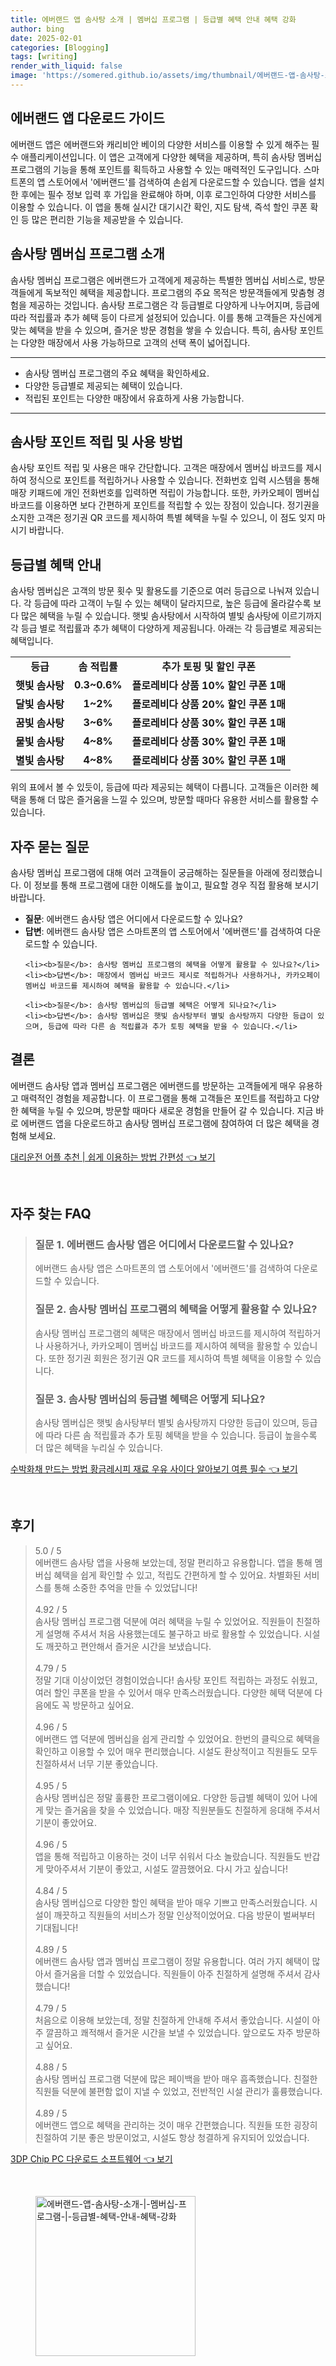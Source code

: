 ```yaml
---
title: 에버랜드 앱 솜사탕 소개 | 멤버십 프로그램 | 등급별 혜택 안내 혜택 강화
author: bing
date: 2025-02-01
categories: [Blogging]
tags: [writing]
render_with_liquid: false
image: 'https://somered.github.io/assets/img/thumbnail/에버랜드-앱-솜사탕-소개-|-멤버십-프로그램-|-등급별-혜택-안내-혜택-강화.webp'
---
```



<h2 id='에버랜드_앱_다운로드_가이드'>에버랜드 앱 다운로드 가이드</h2>

<p>에버랜드 앱은 에버랜드와 캐리비안 베이의 다양한 서비스를 이용할 수 있게 해주는 필수 애플리케이션입니다. 이 앱은 고객에게 다양한 혜택을 제공하며, 특히 솜사탕 멤버십 프로그램의 기능을 통해 포인트를 획득하고 사용할 수 있는 매력적인 도구입니다. 스마트폰의 앱 스토어에서 '에버랜드'를 검색하여 손쉽게 다운로드할 수 있습니다. 앱을 설치한 후에는 필수 정보 입력 후 가입을 완료해야 하며, 이후 로그인하여 다양한 서비스를 이용할 수 있습니다. 이 앱을 통해 실시간 대기시간 확인, 지도 탐색, 즉석 할인 쿠폰 확인 등 많은 편리한 기능을 제공받을 수 있습니다.</p>

<h2 id='솜사탕_멤버십_프로그램_소개'>솜사탕 멤버십 프로그램 소개</h2>

<p>솜사탕 멤버십 프로그램은 에버랜드가 고객에게 제공하는 특별한 멤버십 서비스로, 방문객들에게 독보적인 혜택을 제공합니다. 프로그램의 주요 목적은 방문객들에게 맞춤형 경험을 제공하는 것입니다. 솜사탕 프로그램은 각 등급별로 다양하게 나누어지며, 등급에 따라 적립률과 추가 혜택 등이 다르게 설정되어 있습니다. 이를 통해 고객들은 자신에게 맞는 혜택을 받을 수 있으며, 즐거운 방문 경험을 쌓을 수 있습니다. 특히, 솜사탕 포인트는 다양한 매장에서 사용 가능하므로 고객의 선택 폭이 넓어집니다.</p>

<hr />

<ul>
    <li>솜사탕 멤버십 프로그램의 주요 혜택을 확인하세요.</li>
    <li>다양한 등급별로 제공되는 혜택이 있습니다.</li>
    <li>적립된 포인트는 다양한 매장에서 유효하게 사용 가능합니다.</li>
</ul>

<hr />

<h2 id='솜사탕_포인트_적립_및_사용_방법'>솜사탕 포인트 적립 및 사용 방법</h2>

<p>솜사탕 포인트 적립 및 사용은 매우 간단합니다. 고객은 매장에서 멤버십 바코드를 제시하여 정식으로 포인트를 적립하거나 사용할 수 있습니다. 전화번호 입력 시스템을 통해 매장 키패드에 개인 전화번호를 입력하면 적립이 가능합니다. 또한, 카카오페이 멤버십 바코드를 이용하면 보다 간편하게 포인트를 적립할 수 있는 장점이 있습니다. 정기권을 소지한 고객은 정기권 QR 코드를 제시하여 특별 혜택을 누릴 수 있으니, 이 점도 잊지 마시기 바랍니다.</p>

<h2 id='등급별_혜택_안내'>등급별 혜택 안내</h2>

<p>솜사탕 멤버십은 고객의 방문 횟수 및 활용도를 기준으로 여러 등급으로 나눠져 있습니다. 각 등급에 따라 고객이 누릴 수 있는 혜택이 달라지므로, 높은 등급에 올라갈수록 보다 많은 혜택을 누릴 수 있습니다. 햇빛 솜사탕에서 시작하여 별빛 솜사탕에 이르기까지 각 등급 별로 적립률과 추가 혜택이 다양하게 제공됩니다. 아래는 각 등급별로 제공되는 혜택입니다.</p>

<table>
    <tr>
        <td style="text-align: center; height: 17px;"><b>등급</b></td>
        <td style="text-align: center; height: 17px;"><b>솜 적립률</b></td>
        <td style="text-align: center; height: 17px;"><b>추가 토핑 및 할인 쿠폰</b></td>
    </tr>
    <tr>
        <td style="text-align: center; height: 17px;"><b>햇빛 솜사탕</b></td>
        <td style="text-align: center; height: 17px;"><b>0.3~0.6%</b></td>
        <td style="text-align: center; height: 17px;"><b>플로레비다 상품 10% 할인 쿠폰 1매</b></td>
    </tr>
    <tr>
        <td style="text-align: center; height: 17px;"><b>달빛 솜사탕</b></td>
        <td style="text-align: center; height: 17px;"><b>1~2%</b></td>
        <td style="text-align: center; height: 17px;"><b>플로레비다 상품 20% 할인 쿠폰 1매</b></td>
    </tr>
    <tr>
        <td style="text-align: center; height: 17px;"><b>꿈빛 솜사탕</b></td>
        <td style="text-align: center; height: 17px;"><b>3~6%</b></td>
        <td style="text-align: center; height: 17px;"><b>플로레비다 상품 30% 할인 쿠폰 1매</b></td>
    </tr>
    <tr>
        <td style="text-align: center; height: 17px;"><b>물빛 솜사탕</b></td>
        <td style="text-align: center; height: 17px;"><b>4~8%</b></td>
        <td style="text-align: center; height: 17px;"><b>플로레비다 상품 30% 할인 쿠폰 1매</b></td>
    </tr>
    <tr>
        <td style="text-align: center; height: 17px;"><b>별빛 솜사탕</b></td>
        <td style="text-align: center; height: 17px;"><b>4~8%</b></td>
        <td style="text-align: center; height: 17px;"><b>플로레비다 상품 30% 할인 쿠폰 1매</b></td>
    </tr>
</table>

<p>위의 표에서 볼 수 있듯이, 등급에 따라 제공되는 혜택이 다릅니다. 고객들은 이러한 혜택을 통해 더 많은 즐거움을 느낄 수 있으며, 방문할 때마다 유용한 서비스를 활용할 수 있습니다.</p>

<h2 id='자주_묻는_질문'>자주 묻는 질문</h2>

<p>솜사탕 멤버십 프로그램에 대해 여러 고객들이 궁금해하는 질문들을 아래에 정리했습니다. 이 정보를 통해 프로그램에 대한 이해도를 높이고, 필요할 경우 직접 활용해 보시기 바랍니다.</p>

<ul>
    <li><b>질문</b>: 에버랜드 솜사탕 앱은 어디에서 다운로드할 수 있나요?</li>
    <li><b>답변</b>: 에버랜드 솜사탕 앱은 스마트폰의 앱 스토어에서 '에버랜드'를 검색하여 다운로드할 수 있습니다.</li>

    <li><b>질문</b>: 솜사탕 멤버십 프로그램의 혜택을 어떻게 활용할 수 있나요?</li>
    <li><b>답변</b>: 매장에서 멤버십 바코드 제시로 적립하거나 사용하거나, 카카오페이 멤버십 바코드를 제시하여 혜택을 활용할 수 있습니다.</li>

    <li><b>질문</b>: 솜사탕 멤버십의 등급별 혜택은 어떻게 되나요?</li>
    <li><b>답변</b>: 솜사탕 멤버십은 햇빛 솜사탕부터 별빛 솜사탕까지 다양한 등급이 있으며, 등급에 따라 다른 솜 적립률과 추가 토핑 혜택을 받을 수 있습니다.</li>
</ul>

<h2 id='결론'>결론</h2>

<p>에버랜드 솜사탕 앱과 멤버십 프로그램은 에버랜드를 방문하는 고객들에게 매우 유용하고 매력적인 경험을 제공합니다. 이 프로그램을 통해 고객들은 포인트를 적립하고 다양한 혜택을 누릴 수 있으며, 방문할 때마다 새로운 경험을 만들어 갈 수 있습니다. 지금 바로 에버랜드 앱을 다운로드하고 솜사탕 멤버십 프로그램에 참여하여 더 많은 혜택을 경험해 보세요.</p>


<p><a class="click-button" title="대리운전 어플 추천 | 쉽게 이용하는 방법 간편성" href="https://somered.github.io/posts/%EB%8C%80%EB%A6%AC%EC%9A%B4%EC%A0%84-%EC%96%B4%ED%94%8C-%EC%B6%94%EC%B2%9C-%EC%89%BD%EA%B2%8C-%EC%9D%B4%EC%9A%A9%ED%95%98%EB%8A%94-%EB%B0%A9%EB%B2%95-%EA%B0%84%ED%8E%B8%EC%84%B1/" rel="dofollow">대리운전 어플 추천 | 쉽게 이용하는 방법 간편성 👈 보기</a></p><br>
<h2 id='자주_찾는_FAQ'>자주 찾는 FAQ</h2>
<div itemscope="" itemtype="https://schema.org/FAQPage"> 
<blockquote> 
<div itemscope="" itemprop="mainEntity" itemtype="https://schema.org/Question"> 
<h3 itemprop="name">질문 1. 에버랜드 솜사탕 앱은 어디에서 다운로드할 수 있나요?</h3> 
<div itemscope="" itemprop="acceptedAnswer" itemtype="https://schema.org/Answer"> 
<span itemprop="text"> 
<p>에버랜드 솜사탕 앱은 스마트폰의 앱 스토어에서 '에버랜드'를 검색하여 다운로드할 수 있습니다.</p> 
</span> 
</div> 
</div> 

<div itemscope="" itemprop="mainEntity" itemtype="https://schema.org/Question"> 
<h3 itemprop="name">질문 2. 솜사탕 멤버십 프로그램의 혜택을 어떻게 활용할 수 있나요?</h3> 
<div itemscope="" itemprop="acceptedAnswer" itemtype="https://schema.org/Answer"> 
<span itemprop="text"> 
<p>솜사탕 멤버십 프로그램의 혜택은 매장에서 멤버십 바코드를 제시하여 적립하거나 사용하거나, 카카오페이 멤버십 바코드를 제시하여 혜택을 활용할 수 있습니다. 또한 정기권 회원은 정기권 QR 코드를 제시하여 특별 혜택을 이용할 수 있습니다.</p> 
</span> 
</div> 
</div> 

<div itemscope="" itemprop="mainEntity" itemtype="https://schema.org/Question"> 
<h3 itemprop="name">질문 3. 솜사탕 멤버십의 등급별 혜택은 어떻게 되나요?</h3> 
<div itemscope="" itemprop="acceptedAnswer" itemtype="https://schema.org/Answer"> 
<span itemprop="text"> 
<p>솜사탕 멤버십은 햇빛 솜사탕부터 별빛 솜사탕까지 다양한 등급이 있으며, 등급에 따라 다른 솜 적립률과 추가 토핑 혜택을 받을 수 있습니다. 등급이 높을수록 더 많은 혜택을 누리실 수 있습니다.</p> 
</span> 
</div> 
</div> 

</blockquote> 
</div>
<p><a class="click-button" title="수박화채 만드는 방법 황금레시피 재료 우유 사이다 알아보기 여름 필수" href="https://somered.github.io/posts/%EC%88%98%EB%B0%95%ED%99%94%EC%B1%84-%EB%A7%8C%EB%93%9C%EB%8A%94-%EB%B0%A9%EB%B2%95-%ED%99%A9%EA%B8%88%EB%A0%88%EC%8B%9C%ED%94%BC-%EC%9E%AC%EB%A3%8C-%EC%9A%B0%EC%9C%A0-%EC%82%AC%EC%9D%B4%EB%8B%A4-%EC%95%8C%EC%95%84%EB%B3%B4%EA%B8%B0-%EC%97%AC%EB%A6%84-%ED%95%84%EC%88%98/" rel="dofollow">수박화채 만드는 방법 황금레시피 재료 우유 사이다 알아보기 여름 필수 👈 보기</a></p><br>
<h2 id='후기'>후기</h2>
<div itemscope itemtype="https://schema.org/Product">
  <blockquote>
  <div itemprop="review" itemscope itemtype="https://schema.org/Review">
      <div itemprop="reviewRating" itemscope itemtype="https://schema.org/Rating"> <span itemprop="ratingValue">5.0</span> / <span itemprop="bestRating">5</span> </div>
      <span itemprop="reviewBody">에버랜드 솜사탕 앱을 사용해 보았는데, 정말 편리하고 유용합니다. 앱을 통해 멤버십 혜택을 쉽게 확인할 수 있고, 적립도 간편하게 할 수 있어요. 차별화된 서비스를 통해 소중한 추억을 만들 수 있었답니다!</span>
  </div>
  <br>
  <div itemprop="review" itemscope itemtype="https://schema.org/Review">
      <div itemprop="reviewRating" itemscope itemtype="https://schema.org/Rating"> <span itemprop="ratingValue">4.92</span> / <span itemprop="bestRating">5</span> </div>
      <span itemprop="reviewBody">솜사탕 멤버십 프로그램 덕분에 여러 혜택을 누릴 수 있었어요. 직원들이 친절하게 설명해 주셔서 처음 사용했는데도 불구하고 바로 활용할 수 있었습니다. 시설도 깨끗하고 편안해서 즐거운 시간을 보냈습니다.</span>
  </div>
  <br>
  <div itemprop="review" itemscope itemtype="https://schema.org/Review">
      <div itemprop="reviewRating" itemscope itemtype="https://schema.org/Rating"> <span itemprop="ratingValue">4.79</span> / <span itemprop="bestRating">5</span> </div>
      <span itemprop="reviewBody">정말 기대 이상이었던 경험이었습니다! 솜사탕 포인트 적립하는 과정도 쉬웠고, 여러 할인 쿠폰을 받을 수 있어서 매우 만족스러웠습니다. 다양한 혜택 덕분에 다음에도 꼭 방문하고 싶어요.</span>
  </div>
  <br>
  <div itemprop="review" itemscope itemtype="https://schema.org/Review">
      <div itemprop="reviewRating" itemscope itemtype="https://schema.org/Rating"> <span itemprop="ratingValue">4.96</span> / <span itemprop="bestRating">5</span> </div>
      <span itemprop="reviewBody">에버랜드 앱 덕분에 멤버십을 쉽게 관리할 수 있었어요. 한번의 클릭으로 혜택을 확인하고 이용할 수 있어 매우 편리했습니다. 시설도 환상적이고 직원들도 모두 친절하셔서 너무 기분 좋았습니다.</span>
  </div>
  <br>
  <div itemprop="review" itemscope itemtype="https://schema.org/Review">
      <div itemprop="reviewRating" itemscope itemtype="https://schema.org/Rating"> <span itemprop="ratingValue">4.95</span> / <span itemprop="bestRating">5</span> </div>
      <span itemprop="reviewBody">솜사탕 멤버십은 정말 훌륭한 프로그램이에요. 다양한 등급별 혜택이 있어 나에게 맞는 즐거움을 찾을 수 있었습니다. 매장 직원분들도 친절하게 응대해 주셔서 기분이 좋았어요.</span>
  </div>
  <br>
  <div itemprop="review" itemscope itemtype="https://schema.org/Review">
      <div itemprop="reviewRating" itemscope itemtype="https://schema.org/Rating"> <span itemprop="ratingValue">4.96</span> / <span itemprop="bestRating">5</span> </div>
      <span itemprop="reviewBody">앱을 통해 적립하고 이용하는 것이 너무 쉬워서 다소 놀랐습니다. 직원들도 반갑게 맞아주셔서 기분이 좋았고, 시설도 깔끔했어요. 다시 가고 싶습니다!</span>
  </div>
  <br>
  <div itemprop="review" itemscope itemtype="https://schema.org/Review">
      <div itemprop="reviewRating" itemscope itemtype="https://schema.org/Rating"> <span itemprop="ratingValue">4.84</span> / <span itemprop="bestRating">5</span> </div>
      <span itemprop="reviewBody">솜사탕 멤버십으로 다양한 할인 혜택을 받아 매우 기쁘고 만족스러웠습니다. 시설이 깨끗하고 직원들의 서비스가 정말 인상적이었어요. 다음 방문이 벌써부터 기대됩니다!</span>
  </div>
  <br>
  <div itemprop="review" itemscope itemtype="https://schema.org/Review">
      <div itemprop="reviewRating" itemscope itemtype="https://schema.org/Rating"> <span itemprop="ratingValue">4.89</span> / <span itemprop="bestRating">5</span> </div>
      <span itemprop="reviewBody">에버랜드 솜사탕 앱과 멤버십 프로그램이 정말 유용합니다. 여러 가지 혜택이 많아서 즐거움을 더할 수 있었습니다. 직원들이 아주 친절하게 설명해 주셔서 감사했습니다!</span>
  </div>
  <br>
  <div itemprop="review" itemscope itemtype="https://schema.org/Review">
      <div itemprop="reviewRating" itemscope itemtype="https://schema.org/Rating"> <span itemprop="ratingValue">4.79</span> / <span itemprop="bestRating">5</span> </div>
      <span itemprop="reviewBody">처음으로 이용해 보았는데, 정말 친절하게 안내해 주셔서 좋았습니다. 시설이 아주 깔끔하고 쾌적해서 즐거운 시간을 보낼 수 있었습니다. 앞으로도 자주 방문하고 싶어요.</span>
  </div>
  <br>
  <div itemprop="review" itemscope itemtype="https://schema.org/Review">
      <div itemprop="reviewRating" itemscope itemtype="https://schema.org/Rating"> <span itemprop="ratingValue">4.88</span> / <span itemprop="bestRating">5</span> </div>
      <span itemprop="reviewBody">솜사탕 멤버십 프로그램 덕분에 많은 페이백을 받아 매우 흡족했습니다. 친절한 직원들 덕분에 불편함 없이 지낼 수 있었고, 전반적인 시설 관리가 훌륭했습니다.</span>
  </div>
  <br>
  <div itemprop="review" itemscope itemtype="https://schema.org/Review">
      <div itemprop="reviewRating" itemscope itemtype="https://schema.org/Rating"> <span itemprop="ratingValue">4.89</span> / <span itemprop="bestRating">5</span> </div>
      <span itemprop="reviewBody">에버랜드 앱으로 혜택을 관리하는 것이 매우 간편했습니다. 직원들 또한 굉장히 친절하여 기분 좋은 방문이었고, 시설도 항상 청결하게 유지되어 있었습니다.</span>
  </div>
  </blockquote>
</div>
<p><a class="click-button" title="3DP Chip PC 다운로드 소프트웨어" href="https://somered.github.io/posts/3DP-Chip-PC-%EB%8B%A4%EC%9A%B4%EB%A1%9C%EB%93%9C-%EC%86%8C%ED%94%84%ED%8A%B8%EC%9B%A8%EC%96%B4/" rel="dofollow">3DP Chip PC 다운로드 소프트웨어 👈 보기</a></p><br>
<figure class="image"><img src="https://somered.github.io/assets/img/thumbnail/에버랜드-앱-솜사탕-소개-|-멤버십-프로그램-|-등급별-혜택-안내-혜택-강화.webp" alt="에버랜드-앱-솜사탕-소개-|-멤버십-프로그램-|-등급별-혜택-안내-혜택-강화" width="256" height="256"></figure>